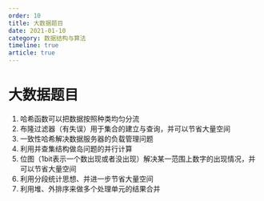```yaml
---
order: 10
title: 大数据题目
date: 2021-01-10
category: 数据结构与算法
timeline: true
article: true
---
```


# 大数据题目

1. 哈希函数可以把数据按照种类均匀分流
2. 布隆过滤器（有失误）用于集合的建立与查询，并可以节省大量空间
3. 一致性哈希解决数据服务器的负载管理问题
4. 利用并查集结构做岛问题的并行计算
5. 位图（1bit表示一个数出现或者没出现）解决某一范围上数字的出现情况，并可以节省大量空间
6. 利用分段统计思想、并进一步节省大量空间
7. 利用堆、外排序来做多个处理单元的结果合并

<!-- more -->